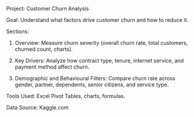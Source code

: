 Project: Customer Churn Analysis

Goal: Understand what factors drive customer churn and how to reduce it.

Sections:

1. Overview: Measure churn severity (overall churn rate, total customers, churned count, charts).

2. Key Drivers: Analyze how contract type, tenure, internet service, and payment method affect churn.

3. Demographic and Behavioural Filters: Compare churn rate across gender, partner, dependents, senior citizens, and service type.

Tools Used: Excel Pivot Tables, charts, formulas.

Data Source: Kaggle.com
